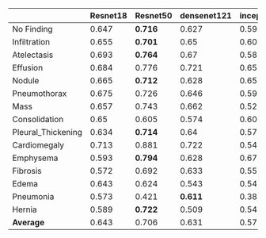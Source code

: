 |  | Resnet18 | Resnet50 | densenet121 | inceptionv3 | vgg19 | vgg16 |
|--|--|--|--|--|--|--|
| No Finding | 0.647 | **0.716** | 0.627 | 0.592 | **0.716** | 0.7 |
| Infiltration | 0.655 | **0.701** | 0.65 | 0.603 | **0.701** | 0.697 |
| Atelectasis | 0.693 | **0.764** | 0.67 | 0.584 | **0.764** | 0.752 |
| Effusion | 0.684 | 0.776 | 0.721 | 0.657 | 0.776 | **0.813** |
| Nodule | 0.665 | **0.712** | 0.628 | 0.652 | **0.712** | 0.709 |
| Pneumothorax | 0.675 | 0.726 | 0.646 | 0.599 | 0.726 | **0.729** |
| Mass | 0.657 | 0.743 | 0.662 | 0.527 | 0.743 | **0.789** |
| Consolidation | 0.65 | 0.605 | 0.574 | 0.603 | 0.605 | **0.655** |
| Pleural_Thickening | 0.634 | **0.714** | 0.64 | 0.577 | **0.714** | 0.686 |
| Cardiomegaly | 0.713 | 0.881 | 0.722 | 0.543 | 0.881 | **0.888** |
| Emphysema | 0.593 | **0.794** | 0.628 | 0.672 | **0.794** | 0.768 |
| Fibrosis | 0.572 | 0.692 | 0.633 | 0.559 | 0.692 | **0.705** |
| Edema | 0.643 | 0.624 | 0.543 | 0.542 | 0.624 | **0.779** |
| Pneumonia | 0.573 | 0.421 | **0.611** | 0.389 | 0.421 | 0.507 |
| Hernia | 0.589 | **0.722** | 0.509 | 0.544 | **0.722** | 0.705 |
| **Average** | 0.643 | 0.706 | 0.631 | 0.576 | 0.706 | **0.725** |
